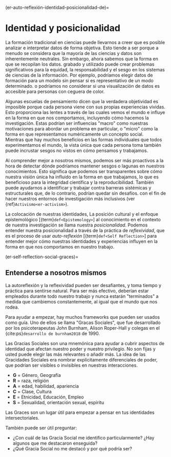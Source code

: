 (er-auto-reflexión-identidad-posicionalidad-de)=
# Identidad y posicionalidad

La formación tradicional en ciencias puede llevarnos a creer que es posible analizar e interpretar datos de forma objetiva. Esto tiende a ser porque a menudo se considera que la mayoría de las ciencias y datos son inherentemente neutrales. Sin embargo, ahora sabemos que la forma en que se recopilan los datos. grabado y utilizado puede crear problemas significativos para la equidad, la responsabilidad y el sesgo en los sistemas de ciencias de la información. Por ejemplo, podríamos elegir datos de formación para un modelo sin pensar si es representativo de un modo determinado. o podríamos no considerar si una visualización de datos es accesible para personas con ceguera de color.

Algunas escuelas de pensamiento dicen que la verdadera objetividad es imposible porque cada persona viene con sus propias experiencias vividas. Esto proporciona las lentes a través de las cuales vemos el mundo e influye en la forma en que nos comportamos, incluyendo cómo hacemos la investigación. Estas podrían ser influencias "macro" como nuestras motivaciones para abordar un problema en particular, o "micro" como la forma en que representamos numéricamente un concepto social.  
Mientras que hay muchos beneficios en las formas individuales que todos experimentamos el mundo, la vista única que cada persona toma también puede incrustar sesgos no vistos en cómo pensamos y trabajamos.

Al comprender mejor a nosotros mismos, podemos ser más proactivos a la hora de detectar dónde podríamos mantener sesgos o lagunas en nuestros conocimientos. Esto significa que podemos ser transparentes sobre cómo nuestra visión única ha influido en la forma en que trabajamos, lo que es beneficioso para la integridad científica y la reproducibilidad. También puede ayudarnos a identificar y trabajar contra barreras sistémicas y estructurales que, de lo contrario, podrían quedar sin desafíos. con el fin de hacer nuestros entornos de investigación más inclusivos (ver {ref}`Activismo<er-activism>`).

La colocación de nuestras identidades, La posición cultural y el enfoque epistemológico [{term}`def<Epistemology>`] al conocimiento en el contexto de nuestra investigación se llama nuestra *posicionalidad*. Podemos entender nuestra posicionalidad a través de la práctica de *reflexividad*, que es el proceso de usar *auto-reflexión* [{term}`def<Self Reflection>`] para entender mejor cómo nuestras identidades y experiencias influyen en la forma en que nos comportamos en nuestro trabajo.

(er-self-reflection-social-graces)=
## Entenderse a nosotros mismos

La autoreflexión y la reflexividad pueden ser desafiantes, y toma tiempo y práctica para sentirse natural. Para ser más efectivo, deberían estar empleados durante todo nuestro trabajo y nunca estarán "terminados" a medida que cambiemos constantemente, al igual que el mundo que nos rodea.

Para ayudar a empezar, hay muchos frameworks que pueden ser usados como guía. Uno de ellos se llama "Gracas Sociales", que fue desarrollado por los psicoterapeutas John Burnham, Alison Roper-Hall y colegas en el {cite:ps}`desarrollo de burnham2018` de 1990.

Las Gracias Sociales son una mnemónica para ayudar a cubrir aspectos de identidad que afectan nuestro poder y nuestro privilegio. No son fijas y usted puede elegir las más relevantes o añadir más. La idea de las Gracidades Sociales era nombrar explícitamente diferenciales de poder, que podrían ser visibles o invisibles en nuestras interacciones.

- **G** = Género, Geografía
- **R** = raza, religión
- **A** = edad, habilidad, apariencia
- **C** = Clase, Cultura
- **E** = Etnicidad, Educación, Empleo
- **S** = Sexualidad, orientación sexual, espíritu

Las Graces son un lugar útil para empezar a pensar en tus identidades intersectoriales.

También puede ser útil preguntar:
- ¿Con cuál de las Gracia Social me identifico particularmente? ¿Hay algunos que me destacaron enseguida?
- ¿Qué Gracia Social no me destacó y por qué podría ser? 
